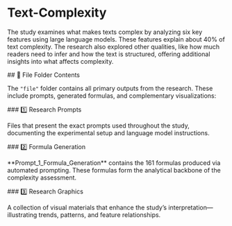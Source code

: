 # Text-Complexity

The study examines what makes texts complex by analyzing six key features using large language models. These features explain about 40% of text complexity. The research also explored other qualities, like how much readers need to infer and how the text is structured, offering additional insights into what affects complexity.


\## 📂 File Folder Contents



The `"file"` folder contains all primary outputs from the research. These include prompts, generated formulas, and complementary visualizations:



\### 1️⃣ Research Prompts  

Files that present the exact prompts used throughout the study, documenting the experimental setup and language model instructions.



\### 2️⃣ Formula Generation  

\*\*Prompt\_1\_Formula\_Generation\*\* contains the 161 formulas produced via automated prompting. These formulas form the analytical backbone of the complexity assessment.



\### 3️⃣ Research Graphics  

A collection of visual materials that enhance the study’s interpretation—illustrating trends, patterns, and feature relationships.

